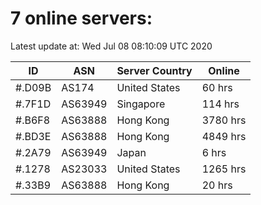 # 7 online servers:

Latest update at: Wed Jul 08 08:10:09 UTC 2020

| ID | ASN | Server Country | Online |
| -- | --- | -------------- | ------ |
| #.D09B | AS174 | United States | 60 hrs |
| #.7F1D | AS63949 | Singapore | 114 hrs |
| #.B6F8 | AS63888 | Hong Kong | 3780 hrs |
| #.BD3E | AS63888 | Hong Kong | 4849 hrs |
| #.2A79 | AS63949 | Japan | 6 hrs |
| #.1278 | AS23033 | United States | 1265 hrs |
| #.33B9 | AS63888 | Hong Kong | 20 hrs |

